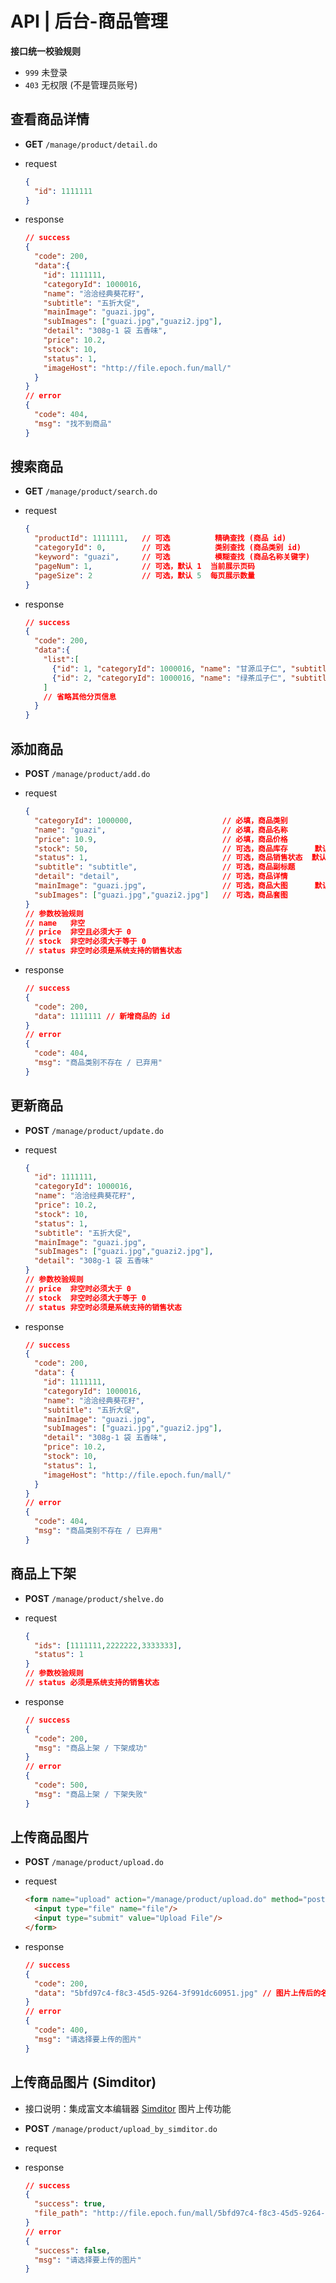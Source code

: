 # API | 后台-商品管理

**接口统一校验规则**

- `999` 未登录
- `403` 无权限 (不是管理员账号)

## 查看商品详情

- **GET** `/manage/product/detail.do`
- request

  ```json
  {
    "id": 1111111
  }
  ```
- response

  ```json
  // success
  {
    "code": 200,
    "data":{
      "id": 1111111,
      "categoryId": 1000016,
      "name": "洽洽经典葵花籽",
      "subtitle": "五折大促",
      "mainImage": "guazi.jpg",
      "subImages": ["guazi.jpg","guazi2.jpg"],
      "detail": "308g-1 袋 五香味",
      "price": 10.2,
      "stock": 10,
      "status": 1,
      "imageHost": "http://file.epoch.fun/mall/"
    }
  }
  // error
  {
    "code": 404,
    "msg": "找不到商品"
  }
  ```

## 搜索商品

- **GET** `/manage/product/search.do`
- request

  ```json
  {
    "productId": 1111111,   // 可选          精确查找 (商品 id)
    "categoryId": 0,        // 可选          类别查找 (商品类别 id)
    "keyword": "guazi",     // 可选          模糊查找 (商品名称关键字)
    "pageNum": 1,           // 可选，默认 1  当前展示页码
    "pageSize": 2           // 可选，默认 5  每页展示数量
  }
  ```
- response

  ```json
  // success
  {
    "code": 200,
    "data":{
      "list":[
        {"id": 1, "categoryId": 1000016, "name": "甘源瓜子仁", "subtitle": "五折大促","price":12.2,"mainImage": "guazi.jpg", "status": 1,"imageHost": "http://file.epoch.fun/mall/"},
        {"id": 2, "categoryId": 1000016, "name": "绿茶瓜子仁", "subtitle": "五折大促","price":12.2,"mainImage": "guazi2.jpg", "status": 1, "imageHost": "http://file.epoch.fun/mall/"}
      ]
      // 省略其他分页信息
    }
  }
  ```

## 添加商品

- **POST** `/manage/product/add.do`
- request

  ```json
  {
    "categoryId": 1000000,                    // 必填，商品类别
    "name": "guazi",                          // 必填，商品名称
    "price": 10.9,                            // 必填，商品价格
    "stock": 50,                              // 可选，商品库存      默认 0
    "status": 1,                              // 可选，商品销售状态  默认 1
    "subtitle": "subtitle",                   // 可选，商品副标题
    "detail": "detail",                       // 可选，商品详情
    "mainImage": "guazi.jpg",                 // 可选，商品大图      默认是商品组图的第一张
    "subImages": ["guazi.jpg","guazi2.jpg"]   // 可选，商品套图
  }
  // 参数校验规则
  // name   非空
  // price  非空且必须大于 0
  // stock  非空时必须大于等于 0
  // status 非空时必须是系统支持的销售状态
  ```
- response

  ```json
  // success
  {
    "code": 200,
    "data": 1111111 // 新增商品的 id
  }
  // error
  {
    "code": 404,
    "msg": "商品类别不存在 / 已弃用"
  }
  ```

## 更新商品

- **POST** `/manage/product/update.do`
- request

  ```json
  {
    "id": 1111111,
    "categoryId": 1000016,
    "name": "洽洽经典葵花籽",
    "price": 10.2,
    "stock": 10,
    "status": 1,
    "subtitle": "五折大促",
    "mainImage": "guazi.jpg",
    "subImages": ["guazi.jpg","guazi2.jpg"],
    "detail": "308g-1 袋 五香味"
  }
  // 参数校验规则
  // price  非空时必须大于 0
  // stock  非空时必须大于等于 0
  // status 非空时必须是系统支持的销售状态
  ```
- response

  ```json
  // success
  {
    "code": 200,
    "data": {
      "id": 1111111,
      "categoryId": 1000016,
      "name": "洽洽经典葵花籽",
      "subtitle": "五折大促",
      "mainImage": "guazi.jpg",
      "subImages": ["guazi.jpg","guazi2.jpg"],
      "detail": "308g-1 袋 五香味",
      "price": 10.2,
      "stock": 10,
      "status": 1,
      "imageHost": "http://file.epoch.fun/mall/"
    }
  }
  // error
  {
    "code": 404,
    "msg": "商品类别不存在 / 已弃用"
  }
  ```

## 商品上下架

- **POST** `/manage/product/shelve.do`
- request

  ```json
  {
    "ids": [1111111,2222222,3333333],
    "status": 1
  }
  // 参数校验规则
  // status 必须是系统支持的销售状态
  ```
- response

  ```json
  // success
  {
    "code": 200,
    "msg": "商品上架 / 下架成功"
  }
  // error
  {
    "code": 500,
    "msg": "商品上架 / 下架失败"
  }
  ```

## 上传商品图片

- **POST** `/manage/product/upload.do`
- request

  ```html
  <form name="upload" action="/manage/product/upload.do" method="post" enctype="multipart/form-data">
    <input type="file" name="file"/>
    <input type="submit" value="Upload File"/>
  </form>
  ```
- response

  ```json
  // success
  {
    "code": 200,
    "data": "5bfd97c4-f8c3-45d5-9264-3f991dc60951.jpg" // 图片上传后的名称
  }
  // error
  {
    "code": 400,
    "msg": "请选择要上传的图片"
  }
  ```

## 上传商品图片 (Simditor)

- 接口说明：集成富文本编辑器 [Simditor][] 图片上传功能
- **POST** `/manage/product/upload_by_simditor.do`
- request
- response

  ```json
  // success
  {
    "success": true,
    "file_path": "http://file.epoch.fun/mall/5bfd97c4-f8c3-45d5-9264-3f991dc60951.jpg"
  }
  // error
  {
    "success": false,
    "msg": "请选择要上传的图片"
  }
  ```

[Simditor]:https://simditor.tower.im/docs/doc-config.html#anchor-upload
